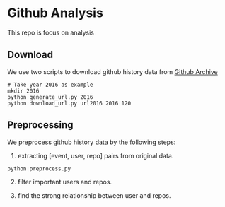 # Github Analysis

This repo is focus on analysis 

## Download
We use two scripts to download github history data from [Github Archive](https://www.gharchive.org/)

```shell
# Take year 2016 as example
mkdir 2016
python generate_url.py 2016
python download_url.py url2016 2016 120
```

## Preprocessing 
We preprocess github history data by the following steps:

1. extracting [event, user, repo] pairs from original data.

```shell
python preprocess.py
```

2. filter important users and repos.

3. find the strong relationship between user and repos.


